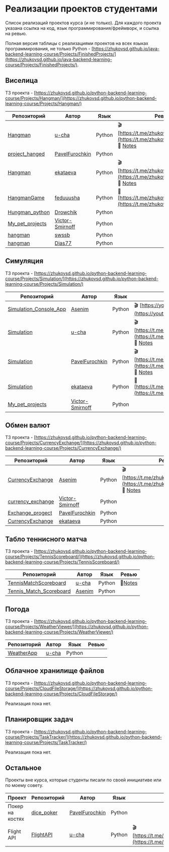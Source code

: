 # Реализации проектов студентами

Список реализаций проектов курса (и не только). Для каждого проекта указана ссылка на код, язык программирования/фреймворк, и ссылка на ревью.

Полная версия таблицы с реализациями проектов на всех языках программирования, не только Python - [https://zhukovsd.github.io/java-backend-learning-course/Projects/FinishedProjects/](https://zhukovsd.github.io/java-backend-learning-course/Projects/FinishedProjects/).

## Виселица

ТЗ проекта - [https://zhukovsd.github.io/python-backend-learning-course/Projects/Hangman/](https://zhukovsd.github.io/python-backend-learning-course/Projects/Hangman/)

| Репозиторий                                                        | Автор                                               | Язык   | Ревью                                                                                                                                                      | 
|--------------------------------------------------------------------|-----------------------------------------------------|--------|------------------------------------------------------------------------------------------------------------------------------------------------------------|
| [Hangman](https://github.com/u-cha/Hangman)                        | [u-cha](https://github.com/u-cha)                   | Python | 🎬 [https://t.me/zhukovsd_it_chat/691](https://t.me/zhukovsd_it_chat/691), 📝 [Notes](https://gist.github.com/zhukovsd/cfa5ae5f20b85f77316ef487460c7275)   |
| [project_hanged](https://github.com/PavelFurochkin/project_hanged) | [PavelFurochkin](https://github.com/PavelFurochkin) | Python |                                                                                                                                                            |
| [Hangman](https://github.com/ekataeva/Hangman)                     | [ekataeva](https://github.com/ekataeva)             | Python | 🎬 [https://t.me/zhukovsd_it_chat/5908](https://t.me/zhukovsd_it_chat/5908), 📝 [Notes](https://gist.github.com/zhukovsd/a8cfe55a79518b595633dc65cc7adfa7) |
| [HangmanGame](https://github.com/feduuusha/HangmanGame)            | [feduuusha](https://github.com/feduuusha)           | Python | 📝 [https://t.me/zhukovsd_it_chat/9408](https://t.me/zhukovsd_it_chat/9408)                                                                                |
| [Hungman_python](https://github.com/Drowchik/Hungman_python)       | [Drowchik](https://github.com/Drowchik)             | Python |                                                                                                                                                            |
| [My_pet_projects](https://github.com/Victor-Smirnoff/My_pet_projects/tree/main/1.%20Hangman) | [Victor-Smirnoff](https://github.com/Victor-Smirnoff) | Python |  |
| [hangman](https://github.com/swssb/hangman) | [swssb](https://github.com/swssb) | Python |  |
| [hangman](https://github.com/Dias77/hangman) | [Dias77](https://github.com/Dias77) | Python |  |

## Симуляция

ТЗ проекта - [https://zhukovsd.github.io/python-backend-learning-course/Projects/Simulation/](https://zhukovsd.github.io/python-backend-learning-course/Projects/Simulation/)

| Репозиторий                                                                | Автор                                               | Язык   | Ревью                                                                                                                                                      |
|----------------------------------------------------------------------------|-----------------------------------------------------|--------|------------------------------------------------------------------------------------------------------------------------------------------------------------|
| [Simulation_Console_App](https://github.com/Asenim/Simulation_Console_App) | [Asenim](https://github.com/Asenim)                 | Python | 🎬 [https://youtu.be/Ctyha5ec0LE](https://youtu.be/Ctyha5ec0LE)                                                                                            |
| [Simulation](https://github.com/u-cha/Simulation)                          | [u-cha](https://github.com/u-cha/)                  | Python | 🎬 [https://t.me/zhukovsd_it_chat/2444](https://t.me/zhukovsd_it_chat/2444), 📝 [Notes](https://gist.github.com/zhukovsd/6a98fcc2b7192c08b6e91efd73129dd3) |
| [Simulation](https://github.com/PavelFurochkin/Simulation)                 | [PavelFurochkin](https://github.com/PavelFurochkin) | Python | 🎬 [https://t.me/zhukovsd_it_chat/4010](https://t.me/zhukovsd_it_chat/4010), 📝 [Notes](https://gist.github.com/zhukovsd/8762a8404c2d3a4e91a0fe1905802840) |
| [Simulation](https://github.com/ekataeva/Simulation)                       | [ekataeva](https://github.com/ekataeva)             | Python | 📝 [https://t.me/zhukovsd_it_chat/14115](https://t.me/zhukovsd_it_chat/14115)                                                                              |
| [My_pet_projects](https://github.com/Victor-Smirnoff/My_pet_projects/tree/main/2.%20Simulation) | [Victor-Smirnoff](https://github.com/Victor-Smirnoff) | Python |  |

## Обмен валют

ТЗ проекта - [https://zhukovsd.github.io/python-backend-learning-course/Projects/CurrencyExchange/](https://zhukovsd.github.io/python-backend-learning-course/Projects/CurrencyExchange/)

| Репозиторий                                                    | Автор                               | Язык   | Ревью                                                                                                                                                      |
|----------------------------------------------------------------|-------------------------------------|--------|------------------------------------------------------------------------------------------------------------------------------------------------------------|
| [CurrencyExchange](https://github.com/Asenim/CurrencyExchange) | [Asenim](https://github.com/Asenim) | Python | 🎬 [https://t.me/zhukovsd_it_chat/3027](https://t.me/zhukovsd_it_chat/3027), 📝 [Notes](https://gist.github.com/zhukovsd/fccfdb588e3bea48db17f39a0b851d32) |
| [currency_exchange](https://github.com/Victor-Smirnoff/currency_exchange) | [Victor-Smirnoff](https://github.com/Victor-Smirnoff) | Python |  |
| [Exchange_progect](https://github.com/PavelFurochkin/Exchange_progect) | [PavelFurochkin](https://github.com/PavelFurochkin) | Python |  |
| [CurrencyExchange](https://github.com/ekataeva/CurrencyExchange) | [ekataeva](https://github.com/ekataeva) | Python |  |

## Табло теннисного матча

ТЗ проекта - [https://zhukovsd.github.io/python-backend-learning-course/Projects/TennisScoreboard/](https://zhukovsd.github.io/python-backend-learning-course/Projects/TennisScoreboard/)

| Репозиторий                                                             | Автор                             | Язык   | Ревью |
|-------------------------------------------------------------------------|-----------------------------------|--------|-------|
| [TennisMatchScoreboard](https://github.com/u-cha/TennisMatchScoreboard) | [u-cha](https://github.com/u-cha) | Python |   📝[Notes](https://gist.github.com/zhukovsd/8c6a07afd054725ae73a57b48f182e87)    |
| [Tennis_Match_Scoreboard](https://github.com/Asenim/Tennis_Match_Scoreboard) | [Asenim](https://github.com/Asenim) | Python |  |

## Погода

ТЗ проекта - [https://zhukovsd.github.io/python-backend-learning-course/Projects/WeatherViewer/](https://zhukovsd.github.io/python-backend-learning-course/Projects/WeatherViewer/)

| Репозиторий                                                                | Автор                                               | Язык   | Ревью                                                                                                                                                      |
|----------------------------------------------------------------------------|-----------------------------------------------------|--------|------------------------------------------------------------------------------------------------------------------------------------------------------------|
| [WeatherApp](https://github.com/u-cha/WeatherApp/) | [u-cha](https://github.com/u-cha) | Python |  |

## Облачное хранилище файлов

ТЗ проекта - [https://zhukovsd.github.io/python-backend-learning-course/Projects/CloudFileStorage/](https://zhukovsd.github.io/python-backend-learning-course/Projects/CloudFileStorage/)

Реализация пока нет.

## Планировщик задач

ТЗ проекта - [https://zhukovsd.github.io/python-backend-learning-course/Projects/TaskTracker/](https://zhukovsd.github.io/python-backend-learning-course/Projects/TaskTracker/)

Реализация пока нет.

## Остальное

Проекты вне курса, которые студенты писали по своей инициативе или по моему совету.

| Проект          | Репозиторий                                                | Автор                                               | Язык   | Ревью                                                                       |
|-----------------|------------------------------------------------------------|-----------------------------------------------------|--------|-----------------------------------------------------------------------------|
| Покер на костях | [dice_poker](https://github.com/PavelFurochkin/dice_poker) | [PavelFurochkin](https://github.com/PavelFurochkin) | Python |                                                                             |
| Flight API      | [FlightAPI](https://github.com/u-cha/FlightAPI)            | [u-cha](https://github.com/u-cha)                   | Python | 🎬 [https://t.me/zhukovsd_it_chat/7974](https://t.me/zhukovsd_it_chat/7974) |
